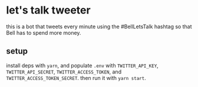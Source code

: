 # let's talk tweeter

this is a bot that tweets every minute using the #BellLetsTalk hashtag
so that Bell has to spend more money.

## setup
install deps with `yarn`, and populate `.env` with `TWITTER_API_KEY`,
`TWITTER_API_SECRET`, `TWITTER_ACCESS_TOKEN`, and `TWITTER_ACCESS_TOKEN_SECRET`.
then run it with `yarn start`.

